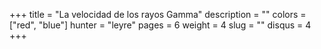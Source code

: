 +++
title = "La velocidad de los rayos Gamma"
description = ""
colors = ["red", "blue"]
hunter = "leyre"
pages = 6
weight = 4
slug = ""
disqus = 4
+++
